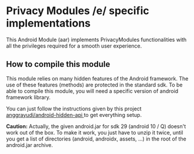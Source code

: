 # Privacy Modules /e/ specific implementations

This Android Module (aar) implements PrivacyModules functionalities with all the privileges required for a smooth user experience.

## How to compile this module

This module relies on many hidden features of the Android framework. The use of these features (methods) are protected in the standard sdk. 
To be able to compile this module, you will need a specific version of android framework library.   

You can just follow the instructions given by this project [ anggrayudi/android-hidden-api ](https://github.com/anggrayudi/android-hidden-api) to get everything setup.  

**Caution:** Actually, the given android.jar for sdk 29 (android 10 / Q) doesn't work out of the box. To make it work, you just have to unzip it twice, until you get a list of directories (android, androidx, assets, ...) in the root of the android.jar archive.
